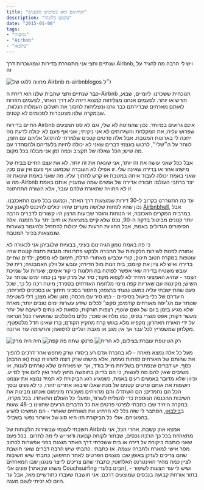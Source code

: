 ```yaml
---
title: "הגיהינום הוא בפרטים הקטנים"
description: "טקסט כלשהו"
date: "2015-01-08"
tags:
- "נסיעות"
- "Airbnb"
- "בילבאו"
---
```


שנתיים וחצי אני מתגוררת בדירות שמושכרות דרך Airbnb, ויש לי הרבה מה להגיד על זה

![מחווה ללוגו של Airbnb מ-airbnblogos ז״ל](https://air-freelance.com/photos/airbnb-can-be-like-hell4.jpg "מחווה ללוגו של Airbnb מ-airbnblogos ז״ל")

כבר שנתיים וחצי שהבית שלנו הוא דירת ה-Airbnb הנוכחית ששכרנו: ליומיים, שבוע, חודש או יותר. לפעמים אנחנו מצליחות למצוא דירה לא דרך האתר, לפעמים חוזרות לאותם מארחים שבדירתם כבר גרנו ומצליחות לחסוך את תשלום העמלות הנלוות, שבמקרה שלנו מצטברות לסכומים לא קטנים.

החיים בדירות Airbnb אינם גרועים במיוחד. נכון שהמיטה לא שלי, וגם לא סט המצעים שפרוש עליה; את המקלחת והשירותים לא אני ניקיתי; ואני אף פעם לא יכולה לדעת מה יחכה לי בארונות המטבח. אבל אלה פרטים קטנים שלמדתי להתרגל אליהם עם הזמן, לוותר על ה״שלי״, לרכוש בעצמי דברים שאני לא יכולה לחיות בלעדיהם ולהסתדר עם מה שיש; הכל שאלה של תקציב וכמה זמן אני מבלה בכל מקום.

אבל ככל שאני עושה את זה יותר, אני שונאת את זה יותר. לא את עצם החיים בבית של מישהו אחר או בדירה שאינה שלי. זו אפילו לא העובדה שכמעט אף פעם אין שם סכין שאני באמת יכולה לעבוד איתה במטבח או קרש לחתוך עליו. מה שאני באמת שונאת זה מה ש-Airbnb יצר ברחבי העולם: חבורה אדירה של אנשים שמה שמעניין אותם באמת זו לא החוויה שהאורח שלהם עובר, אלא השורה התחתונה.

עד כה התגוררנו בקרוב ל-30 דירות שמוצעות דרך האתר, וכמעט בכל פעם התאכזבנו. נכון שהיו לפחות שלושה מקרים שהיו יכולים להיכנס לקאנון של [Airbnbhell](https://www.airbnbhell.com), אבל במרבית המקרים האכזבה, אי הנוחות וחוסר שביעות הרצון היו קשורים לדברים הרבה יותר קטנים מביטול בדקה ה-90, נכס שלא קיים במציאות או חיוב יתר על הזמנה. אלה הסיפורים הגדולים באמת, אבל החוויות הרעות שלי יכולות להתחיל ולהיגמר בשערות שנמצאות בכיור המטבח.

כי פה באמת טמון הגיהינום בעיני, בבעיות שלגביהן אני לכאורה לא אמורה לפנות לשירות הלקוחות של החברה ולבקש פתרונות: מגבות רחצה קטנות שהיו עוטפות במקרה הטוב תינוק; קורי עכביש מאחורי הדלת; חימום לא מספק; ילדים שחיים בדירה ואיש לא ציין את קיומם; בית זונות מול הדירה; עובש על וילון האמבטיה; ריח של עובש משטיח בדירה שאי אפשר לפתוח בה חלונות כי קור אימים; שערות על שמיכת הצמר - שהיא האמצעי היחיד לא לקפוא מקור; סיר של מרק עוף בן כמה ימים שנותר על השיש; מקינטה עם שאריות קפה מימי מלחמת האזרחים בספרד; מיטה רכה כל כך, שכל פעם שהתיישבתי עליה כמעט נגעתי ברצפה; מחסור בסכיני חיתוך או בסכינים למריחה; היעדרם של כלי בישול בסיסיים - כמו סיר עם מכסה; מזגן שלא מצנן; דלי לשטיפה שנותר עם הג׳יפה מאורחים קודמים; סקוצ׳ לכלים שידע עשרות ימים טובים יותר; מארח שלא מגיע בזמן ביום של גשם שוטף; רצפות חורקות; כסאות לא נוחים לישיבה של יותר מעשר דקות; אפס מוצרי בסיס, כמו מלח או סוכר; כלים מלוכלכים שהושארו ככל הנראה על ידי האורח האחרון; מקפיא מלא בגוש קרח מהקיץ הקודם; ברז שאינו חדל מלטפטף; מקלחון שמשפריץ לכל עבר אך אין מגב או מגבת רגליים לרפואה; והרשימה עוד ארוכה.

<section class="infinity">

![היה היה מרק](https://air-freelance.com/photos/airbnb-can-be-like-hell2.jpg "היה היה מרק")
![פרנקו שתה פה קפה](https://air-freelance.com/photos/airbnb-can-be-like-hell1.jpg "פרנקו שתה פה קפה")
![רק הטינופת עוברת בצילום, לא הריח](https://air-freelance.com/photos/airbnb-can-be-like-hell3.jpg "רק הטינופת עוברת בצילום, לא הריח")</section>

מעל כל אלה נמצא מארח - לא בהכרח אדם רע ביסודו שרק מחפש אחר דרכים להפוך את שהותם של האורחים לפחות נעימה, אלא מישהו שרק רוצה להרוויח קצת (או הרבה) כסף. יש דברים שנפתרים בשליחת מייל בודד, אך יש מארחים שלא טורחים לענות, או משיבים שאין להם מה לעשות, כי הם בדיוק בחופשה מחוץ לעיר ואין להם איך לסייע. וכיוון שלא מדובר באנשים רעים באמת, כשמגיע רגע הביקורת לא תמיד נמצא את עצמנו רושמות את אותם פרטים קטנים על מנת שאלו שיבואו אחרינו יזהרו, כי לא נעים ובסך הכל הם נחמדים; הם השתדלו והם מרוויחים משכורת מינימום ואנחנו מבינות את חשיבות ההכנסה הנוספת כדי להצליח לשרוד, ופועלי כל העולם התאחדו. בכל מקרה, במקרה היחיד שבו כתבתי לפרטי פרטים את כל הדברים הרעים שחווינו ב-48 שעות ב[בילבאו](https://www.airbnb.com/rooms/592243), הסתבר לי שזה כלל לא הרתיע את האורחים שאחרי - הם המשיכו להגיע בהמוניהם. אולי כל הביקורת הזו היא סוג של איוורור נפשי בשבילי.

חשבתי לעצמי שבשירות הלקוחות של Airbnb אמצא אוזן קשבת. אחרי הכל, אני מתארחת בכל כך הרבה נכסים, שבתור לקוחה קבועה ודאי יש לי מה לתרום. בכל פעם שאני כותבת ביקורת על דירה או בית ששכרתי דרך האתר מוצגת בפני אפשרות לכתוב מסר אישי למארח ולחברה עצמה. אז כתבתי. כתבתי שיש הרבה דברים שאני חושבת שהם צריכים לעדכן באופן שבו מוצגים הפרטים לאחר החיפוש; כתבתי שיש חשיבות לציין כמה מהיר האינטרנט האלחוטי; כתבתי שהם צריכים לייצר מנגנון שבו המארחים פונים אלי (משהו שבאתר Couchsurfing הבינו בלעדי), ושיש לי עוד הצעות לשיפור - בתור אורחת קבועה בנכסים שמוצעים דרכם. אני חושבת שעברו כחודשיים מאז, אבל עד היום לא זכיתי לשום מענה.
